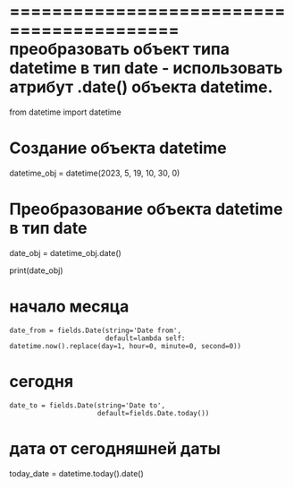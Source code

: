 ==========================================
преобразовать объект типа datetime в тип date - использовать атрибут .date() объекта datetime.
==========================================

from datetime import datetime

# Создание объекта datetime
datetime_obj = datetime(2023, 5, 19, 10, 30, 0)

# Преобразование объекта datetime в тип date
date_obj = datetime_obj.date()

print(date_obj)


# начало месяца
    date_from = fields.Date(string='Date from',
                            default=lambda self: datetime.now().replace(day=1, hour=0, minute=0, second=0))
                            
# сегодня
    date_to = fields.Date(string='Date to',
                          default=fields.Date.today())

# дата от сегодняшней даты
today_date = datetime.today().date()